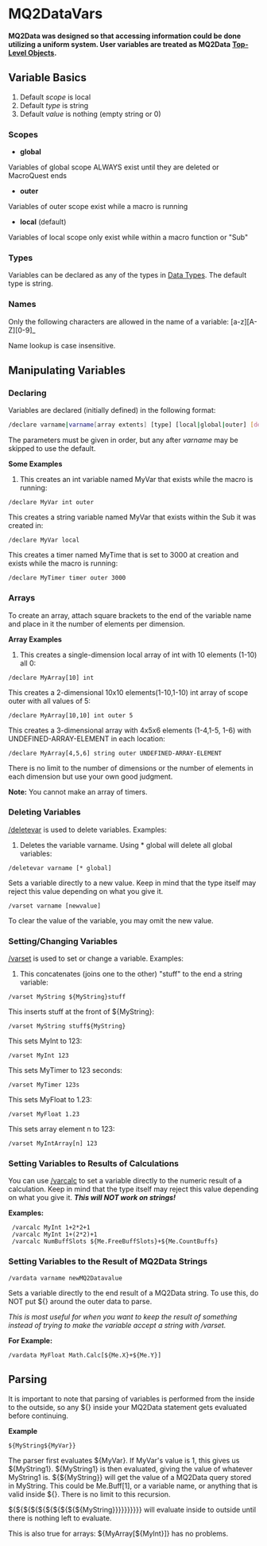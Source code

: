 # MQ2DataVars

**MQ2Data was designed so that accessing information could be done utilizing a uniform system. User variables are treated as MQ2Data** [**Top-Level Objects**](../reference/top-level-objects/README.md)**.**

## Variable Basics

1. Default _scope_ is local
2. Default _type_ is string
3. Default _value_ is nothing (empty string or 0)

### Scopes

* **global**

Variables of global scope ALWAYS exist until they are deleted or MacroQuest ends

* **outer**

Variables of outer scope exist while a macro is running

* **local** (default)

Variables of local scope only exist while within a macro function or "Sub"

### Types

Variables can be declared as any of the types in [Data Types](../reference/data-types/README.md). The default type is string.

### Names

Only the following characters are allowed in the name of a variable: [a-z\]\[A-Z\]\[0-9]\_

Name lookup is case insensitive.

## Manipulating Variables

### Declaring

Variables are declared (initially defined) in the following format:

```bash
/declare varname|varname[array extents] [type] [local|global|outer] [defaultvalue]
```

The parameters must be given in order, but any after _varname_ may be skipped to use the default.

**Some Examples**

1. This creates an int variable named MyVar that exists while the macro is running:

```text
/declare MyVar int outer
```

This creates a string variable named MyVar that exists within the Sub it was created in:

```text
/declare MyVar local
```

This creates a timer named MyTime that is set to 3000 at creation and exists while the macro is running:

```text
/declare MyTimer timer outer 3000
```

### Arrays

To create an array, attach square brackets to the end of the variable name and place in it the number of elements per dimension.

**Array Examples**

1. This creates a single-dimension local array of int with 10 elements (1-10) all 0:

```text
/declare MyArray[10] int
```

This creates a 2-dimensional 10x10 elements(1-10,1-10) int array of scope outer with all values of 5:

```text
/declare MyArray[10,10] int outer 5
```

This creates a 3-dimensional array with 4x5x6 elements (1-4,1-5, 1-6) with UNDEFINED-ARRAY-ELEMENT in each location:

```text
/declare MyArray[4,5,6] string outer UNDEFINED-ARRAY-ELEMENT
```

There is no limit to the number of dimensions or the number of elements in each dimension but use your own good judgment.

**Note:** You cannot make an array of timers.

### Deleting Variables

[/deletevar](../reference/commands/deletevar.md) is used to delete variables. Examples:

1. Deletes the variable varname. Using \* global will delete all global variables:

```text
/deletevar varname [* global]
```

Sets a variable directly to a new value. Keep in mind that the type itself may reject this value depending on what you give it.

```text
/varset varname [newvalue]
```

To clear the value of the variable, you may omit the new value.

### Setting/Changing Variables

[/varset](../reference/commands/varset.md) is used to set or change a variable. Examples:

1. This concatenates (joins one to the other) "stuff" to the end a string variable:

```text
/varset MyString ${MyString}stuff
```

This inserts stuff at the front of ${MyString}:

```text
/varset MyString stuff${MyString}
```

This sets MyInt to 123:

```text
/varset MyInt 123
```

This sets MyTimer to 123 seconds:

```text
/varset MyTimer 123s
```

This sets MyFloat to 1.23:

```text
/varset MyFloat 1.23
```

This sets array element n to 123:

```text
/varset MyIntArray[n] 123
```

### Setting Variables to Results of Calculations

You can use [/varcalc](../reference/commands/varcalc.md) to set a variable directly to the numeric result of a calculation. Keep in mind that the type itself may reject this value depending on what you give it. _**This will NOT work on strings!**_

**Examples:**

```text
 /varcalc MyInt 1+2*2+1 
 /varcalc MyInt 1+(2*2)+1 
 /varcalc NumBuffSlots ${Me.FreeBuffSlots}+${Me.CountBuffs}
```

### Setting Variables to the Result of MQ2Data Strings

```text
/vardata varname newMQ2Datavalue
```

Sets a variable directly to the end result of a MQ2Data string. To use this, do NOT put ${} around the outer data to parse.

_This is most useful for when you want to keep the result of something instead of trying to make the variable accept a string with /varset._

**For Example:**

```text
/vardata MyFloat Math.Calc[${Me.X}+${Me.Y}]
```

## Parsing

It is important to note that parsing of variables is performed from the inside to the outside, so any ${} inside your MQ2Data statement gets evaluated before continuing.

**Example**

`${MyString${MyVar}}`

The parser first evaluates ${MyVar}. If MyVar's value is 1, this gives us ${MyString1}. ${MyString1} is then evaluated, giving the value of whatever MyString1 is. ${${MyString}} will get the value of a MQ2Data query stored in MyString. This could be Me.Buff[1], or a variable name, or anything that is valid inside ${}. There is no limit to this recursion.

${${${${${${${${${${MyString}}}}}}}}}} will evaluate inside to outside until there is nothing left to evaluate.

This is also true for arrays: ${MyArray[${MyInt}]} has no problems.

